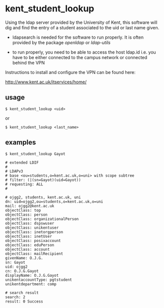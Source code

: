 kent_student_lookup
===================

Using the ldap server provided by the University of Kent, this
software will dig and find the entry of a student associated to
the uid or last name given.

* ldapsearch is needed for the software to run properly. It is
often provided by the package _openldap_ or _ldap-utils_

* to run properly, you need to be able to access the host ldap.id
i.e. you have to be either connected to the campus network or connected behind
the VPN

Instructions to install and configure the VPN can be found here:

http://www.kent.ac.uk/itservices/home/

usage
-----

    $ kent_student_lookup <uid>

or

    $ kent_student_lookup <last_name>

examples
--------

    $ kent_student_lookup Gayot

<stdout>

```
# extended LDIF
#
# LDAPv3
# base <ou=students,o=kent.ac.uk,o=uni> with scope subtree
# filter: (|(sn=Gayot)(uid=Gayot))
# requesting: ALL
#

# ojgg2, students, kent.ac.uk, uni
dn: uid=ojgg2,ou=students,o=kent.ac.uk,o=uni
mail: ojgg2@kent.ac.uk
objectClass: top
objectClass: person
objectClass: organizationalPerson
objectClass: dspswuser
objectClass: unikentuser
objectClass: inetorgperson
objectClass: inetUser
objectClass: posixaccount
objectClass: eduPerson
objectClass: account
objectClass: mailRecipient
givenName: O.J.G.
sn: Gayot
uid: ojgg2
cn: O.J.G.Gayot
displayName: O.J.G.Gayot
unikentaccountType: pgtstudent
unikentdepartment: comp

# search result
search: 2
result: 0 Success
```
